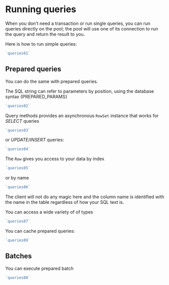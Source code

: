 # Running queries

When you don’t need a transaction or run single queries, you can run
queries directly on the pool; the pool will use one of its connection to
run the query and return the result to you.

Here is how to run simple queries:

``` js
`queries01`
```

## Prepared queries

You can do the same with prepared queries.

The SQL string can refer to parameters by position, using the database
syntax {PREPARED\_PARAMS}

``` js
`queries02`
```

Query methods provides an asynchronous `RowSet` instance that works for
*SELECT* queries

``` js
`queries03`
```

or *UPDATE*/*INSERT* queries:

``` js
`queries04`
```

The `Row` gives you access to your data by index

``` js
`queries05`
```

or by name

``` js
`queries06`
```

The client will not do any magic here and the column name is identified
with the name in the table regardless of how your SQL text is.

You can access a wide variety of of types

``` js
`queries07`
```

You can cache prepared queries:

``` js
`queries09`
```

## Batches

You can execute prepared batch

``` js
`queries08`
```
